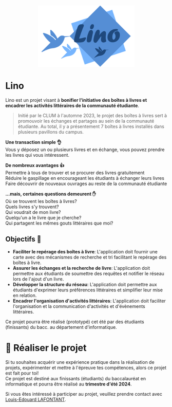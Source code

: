 <br/>
<p align="center">
    <img src="assets/logo.png" width="300">
</p>


# Lino

Lino est un projet visant à **bonifier l'initiative des boîtes à livres et encadrer les activités littéraires de la communauté étudiante**.
>Initié par le CLUM à l'automne 2023, le projet des boîtes à livres sert à promouvoir les échanges et partages au sein de la communauté étudiante. Au total, il y a présentement 7 boîtes à livres installés dans plusieurs pavillons du campus.

**Une transaction simple 👌**  
Vous y déposez un ou plusieurs livres et en échange, vous pouvez prendre les livres qui vous intéressent.

**De nombreux avantages 👍**  
Permettre à tous de trouver et se procurer des livres gratuitement  
Réduire le gaspillage en encourageant les étudiants à échanger leurs livres  
Faire découvrir de nouveaux ouvrages au reste de la communauté étudiante

**...mais, certaines questions demeurent ✋**  
Où se trouvent les boîtes à livres?  
Quels livres s'y trouvent?  
Qui voudrait de mon livre?  
Quelqu'un a le livre que je cherche?  
Qui partagent les mêmes gouts littéraires que moi?


## Objectifs 🎯

- **Faciliter le repérage des boîtes à livre**: L'application doit fournir une carte avec des mécanismes de recherche et tri facilitant le repérage des boîtes à livre.
- **Assurer les échanges et la recherche de livre**: L'application doit permettre aux étudiants de soumettre des requêtes et notifier le réseau lors de l'ajout d'un livre.
- **Développer la structure du réseau**: L'application doit permettre aux étudiants d'exprimer leurs préférences littéraires et simplifier leur mise en relation.
- **Encadrer l'organisation d'activités littéraires**: L'application doit faciliter l'organisation et la communication d'activités et d'évènements littéraires.

Ce projet pourra être réalisé (prototypé) cet été par des étudiants (finissants) du bacc. au département d'informatique.

<!-- ## 📅 Échéancier

Le projet se découpe en plusieurs phases. La phase 1 commence à l'automne 2023 et se concentre sur le prototypage de l'application et le développement de l'API.

> **Phase 1**  
> Début: 1er septembre 2023  
> Fin: 11 décembre 2023 -->


# 🌟 Réaliser le projet

Si tu souhaites acquérir une expérience pratique dans la réalisation de projets, expérimenter et mettre à l'épreuve tes compétences, alors ce projet est fait pour toi!  
Ce projet est destiné aux finissants (étudiants) du baccalauréat en informatique et pourra être réalisé au **trimestre d'été 2024**.

Si vous êtes intéressé à participer au projet, veuillez prendre contact avec [Louis-Edouard LAFONTANT](mailto:louis.edouard.lafontant@umontreal.ca).

<!-- ## Contributeurs -->

